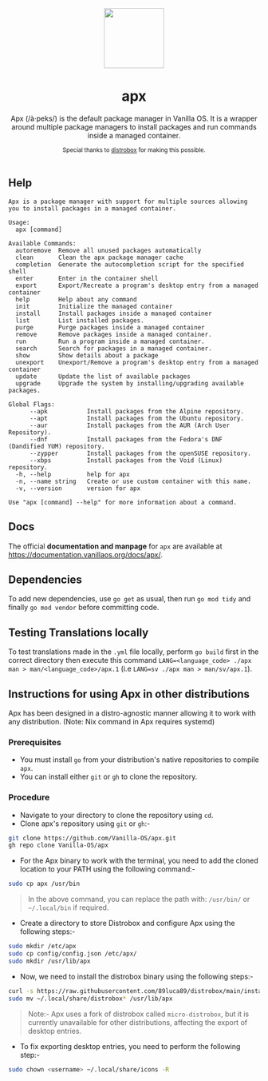 <div align="center">
  <img src="apx-logo.png" height="120">
  <h1 align="center">apx</h1>
  <p align="center">Apx (/à·peks/) is the default package manager in Vanilla OS. It is a wrapper around multiple package managers to install packages and run commands inside a managed container.</p>
  <small>Special thanks to <a href="https://github.com/89luca89/distrobox">distrobox</a> for making this possible.</small>
</div>

<br/>

## Help

```
Apx is a package manager with support for multiple sources allowing you to install packages in a managed container.

Usage:
  apx [command]

Available Commands:
  autoremove  Remove all unused packages automatically
  clean       Clean the apx package manager cache
  completion  Generate the autocompletion script for the specified shell
  enter       Enter in the container shell
  export      Export/Recreate a program's desktop entry from a managed container
  help        Help about any command
  init        Initialize the managed container
  install     Install packages inside a managed container
  list        List installed packages.
  purge       Purge packages inside a managed container
  remove      Remove packages inside a managed container.
  run         Run a program inside a managed container.
  search      Search for packages in a managed container.
  show        Show details about a package
  unexport    Unexport/Remove a program's desktop entry from a managed container
  update      Update the list of available packages
  upgrade     Upgrade the system by installing/upgrading available packages.

Global Flags:
      --apk           Install packages from the Alpine repository.
      --apt           Install packages from the Ubuntu repository.
      --aur           Install packages from the AUR (Arch User Repository).
      --dnf           Install packages from the Fedora's DNF (Dandified YUM) repository.
      --zypper        Install packages from the openSUSE repository.
      --xbps          Install packages from the Void (Linux) repository.
  -h, --help          help for apx
  -n, --name string   Create or use custom container with this name.
  -v, --version       version for apx

Use "apx [command] --help" for more information about a command.
```

## Docs

The official **documentation and manpage** for `apx` are available at <https://documentation.vanillaos.org/docs/apx/>.

## Dependencies

To add new dependencies, use `go get` as usual, then run `go mod tidy` and finally `go mod vendor` before
committing code.

## Testing Translations locally

To test translations made in the `.yml` file locally, perform `go build` first in the correct directory then execute this command `LANG=<language_code> ./apx man > man/<language_code>/apx.1` (i.e `LANG=sv ./apx man > man/sv/apx.1`).

## Instructions for using Apx in other distributions

Apx has been designed in a distro-agnostic manner allowing it to work with any distribution. (Note: Nix command in Apx requires systemd)

### Prerequisites

- You must install `go` from your distribution's native repositories to compile `apx`.
- You can install either `git` or `gh` to clone the repository.

### Procedure

- Navigate to your directory to clone the repository using `cd`.
- Clone apx's repository using `git` or `gh`:-

```bash
git clone https://github.com/Vanilla-OS/apx.git
gh repo clone Vanilla-OS/apx
```

-  For the Apx binary to work with the terminal, you need to add the cloned location to your PATH using the following command:-

```bash
sudo cp apx /usr/bin
```

> In the above command, you can replace the path with: `/usr/bin/` or `~/.local/bin` if required.

- Create a directory to store Distrobox and configure Apx using the following steps:-

```bash
sudo mkdir /etc/apx
sudo cp config/config.json /etc/apx/
sudo mkdir /usr/lib/apx
```

- Now, we need to install the distrobox binary using the following steps:-

```bash
curl -s https://raw.githubusercontent.com/89luca89/distrobox/main/install | sh -s -- --prefix ~/.local
sudo mv ~/.local/share/distrobox* /usr/lib/apx
```

> Note:- Apx uses a fork of distrobox called `micro-distrobox`, but it is currently unavailable for other distributions, affecting the export of desktop entries.

- To fix exporting desktop entries, you need to perform the following step:-

```bash
sudo chown <username> ~/.local/share/icons -R
```
